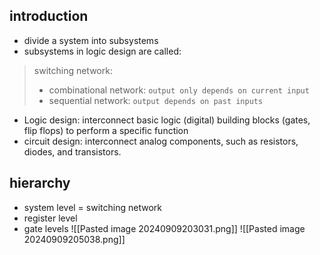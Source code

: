 ## introduction
- divide a system into subsystems
- subsystems in logic design are called:
> switching network:
> - combinational network: `output only depends on current input`
> - sequential network: `output depends on past inputs`

- Logic design: interconnect basic logic (digital) building blocks (gates, flip flops) to perform a specific function
- circuit design: interconnect analog components, such as resistors, diodes, and transistors.
## hierarchy
- system level = switching network
- register level
- gate levels
![[Pasted image 20240909203031.png]]
![[Pasted image 20240909205038.png]]
